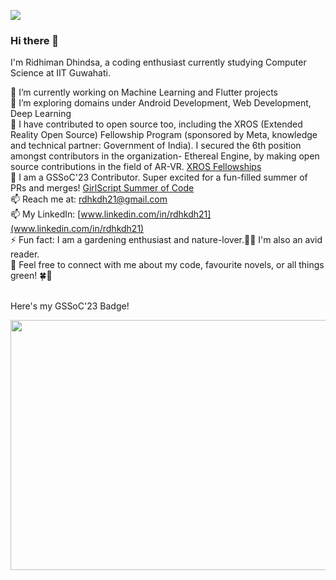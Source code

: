 ![](https://komarev.com/ghpvc/?username=your-github-username&color=green) </br>
### Hi there 👋
I'm Ridhiman Dhindsa, a coding enthusiast currently studying Computer Science at IIT Guwahati.</br> 

<!--
**rdhkdh/rdhkdh** is a ✨ _special_ ✨ repository because its `README.md` (this file) appears on your GitHub profile.

Here are some ideas to get you started:

- 🔭 I’m currently working on ...
- 🌱 I’m currently learning ...
- 👯 I’m looking to collaborate on ...
- 🤔 I’m looking for help with ...
- 💬 Ask me about ...
- 📫 How to reach me: ...
- 😄 Pronouns: ...
- ⚡ Fun fact: ...
-->

🔭 I’m currently working on Machine Learning and Flutter projects</br>
🌱 I’m exploring domains under Android Development, Web Development, Deep Learning </br>
👯 I have contributed to open source too, including the XROS (Extended Reality Open Source) Fellowship Program (sponsored by Meta, knowledge and technical partner: Government of India). I secured the 6th position amongst contributors in the organization- Ethereal Engine, by making open source contributions in the field of AR-VR. [XROS Fellowships](https://xrosfellowship.ficci.in/) </br>
👯 I am a GSSoC'23 Contributor. Super excited for a fun-filled summer of PRs and merges! [GirlScript Summer of Code](https://gssoc.girlscript.tech/#about-gssoc) </br>
📫 Reach me at: rdhkdh21@gmail.com </br>
📫 My LinkedIn: [www.linkedin.com/in/rdhkdh21](www.linkedin.com/in/rdhkdh21) </br>
⚡ Fun fact: I am a gardening enthusiast and nature-lover.🌱🌳 I'm also an avid reader. </br> 
💬 Feel free to connect with me about my code, favourite novels, or all things green! 🍀🌿</br></br>

Here's my GSSoC'23 Badge!</br>

<img src="https://github.com/rdhkdh/rdhkdh/assets/93422234/ac3119c5-fcdb-4c76-8304-c033253a9a3e" width="600" height="400">
